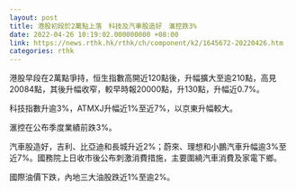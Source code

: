 ```yaml
---
layout: post
title: 港股初段於2萬點上落　科技及汽車股造好　滙控跌3%
date: 2022-04-26 10:19:02.000000000 +08:00
link: https://news.rthk.hk/rthk/ch/component/k2/1645672-20220426.htm
categories: rthk
---
```


港股早段在2萬點爭持，恒生指數高開近120點後，升幅擴大至逾210點，高見20084點，其後升幅收窄，較早時報20000點，升130點，升幅近0.7%。

科技指數升逾3%，ATMXJ升幅近1%至近7%，以京東升幅較大。

滙控在公布季度業績前跌3%。

汽車股造好，吉利、比亞迪和長城升近2%；蔚來、理想和小鵬汽車升幅逾3%至近7%。國務院上日收市後公布刺激消費措施，主要圍繞汽車消費及家電下鄉。

國際油價下跌，內地三大油股跌近1%至逾2%。
